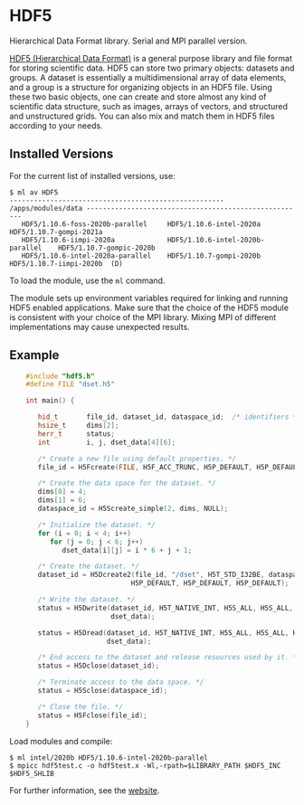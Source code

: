 # HDF5

Hierarchical Data Format library. Serial and MPI parallel version.

[HDF5 (Hierarchical Data Format)][a] is a general purpose library and file format for storing scientific data. HDF5 can store two primary objects: datasets and groups. A dataset is essentially a multidimensional array of data elements, and a group is a structure for organizing objects in an HDF5 file. Using these two basic objects, one can create and store almost any kind of scientific data structure, such as images, arrays of vectors, and structured and unstructured grids. You can also mix and match them in HDF5 files according to your needs.

## Installed Versions

For the current list of installed versions, use:

```console
$ ml av HDF5
----------------------------------------------------- /apps/modules/data ------------------------------------------------------
   HDF5/1.10.6-foss-2020b-parallel     HDF5/1.10.6-intel-2020a             HDF5/1.10.7-gompi-2021a
   HDF5/1.10.6-iimpi-2020a             HDF5/1.10.6-intel-2020b-parallel    HDF5/1.10.7-gompic-2020b
   HDF5/1.10.6-intel-2020a-parallel    HDF5/1.10.7-gompi-2020b             HDF5/1.10.7-iimpi-2020b  (D)

```

To load the module, use the `ml` command.

The module sets up environment variables required for linking and running HDF5 enabled applications. Make sure that the choice of the HDF5 module is consistent with your choice of the MPI library. Mixing MPI of different implementations may cause unexpected results.

## Example

```cpp
    #include "hdf5.h"
    #define FILE "dset.h5"

    int main() {

       hid_t       file_id, dataset_id, dataspace_id;  /* identifiers */
       hsize_t     dims[2];
       herr_t      status;
       int         i, j, dset_data[4][6];

       /* Create a new file using default properties. */
       file_id = H5Fcreate(FILE, H5F_ACC_TRUNC, H5P_DEFAULT, H5P_DEFAULT);

       /* Create the data space for the dataset. */
       dims[0] = 4;
       dims[1] = 6;
       dataspace_id = H5Screate_simple(2, dims, NULL);

       /* Initialize the dataset. */
       for (i = 0; i < 4; i++)
          for (j = 0; j < 6; j++)
             dset_data[i][j] = i * 6 + j + 1;

       /* Create the dataset. */
       dataset_id = H5Dcreate2(file_id, "/dset", H5T_STD_I32BE, dataspace_id,
                              H5P_DEFAULT, H5P_DEFAULT, H5P_DEFAULT);

       /* Write the dataset. */
       status = H5Dwrite(dataset_id, H5T_NATIVE_INT, H5S_ALL, H5S_ALL, H5P_DEFAULT,
                         dset_data);

       status = H5Dread(dataset_id, H5T_NATIVE_INT, H5S_ALL, H5S_ALL, H5P_DEFAULT,
                        dset_data);

       /* End access to the dataset and release resources used by it. */
       status = H5Dclose(dataset_id);

       /* Terminate access to the data space. */
       status = H5Sclose(dataspace_id);

       /* Close the file. */
       status = H5Fclose(file_id);
    }
```

Load modules and compile:

```console
$ ml intel/2020b HDF5/1.10.6-intel-2020b-parallel
$ mpicc hdf5test.c -o hdf5test.x -Wl,-rpath=$LIBRARY_PATH $HDF5_INC $HDF5_SHLIB
```

For further information, see the [website][a].

[a]: http://www.hdfgroup.org/HDF5/
